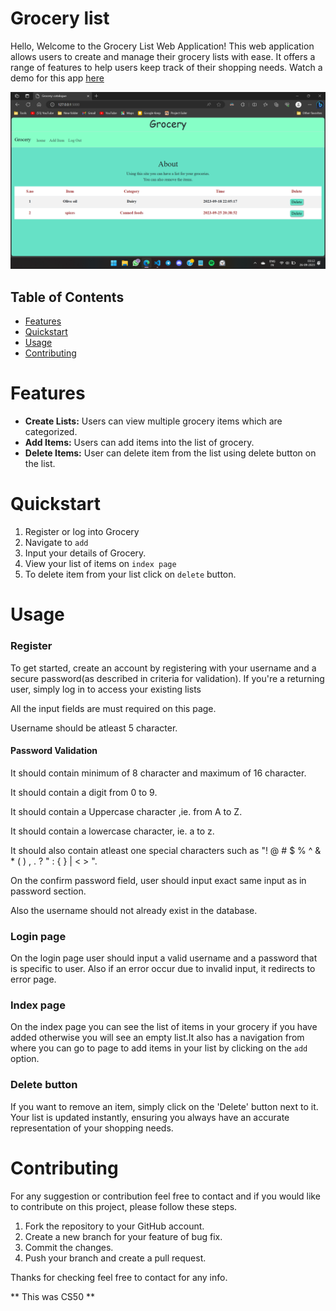 # Grocery list

Hello, Welcome to the Grocery List Web Application! This web application allows users to create and manage their grocery lists with ease. It offers a range of features to help users keep track of their shopping needs.
Watch a demo for this app [here](https://youtu.be/8ix1e4CNbR8?si=28602U5v7dwa86ut)

![screenshot of index page of library](images/demo.png)

## Table of Contents
- [Features](#features)
- [Quickstart](#quickstart)
- [Usage](#usage)
- [Contributing](#contributing)


# Features

- **Create Lists:** Users can view multiple grocery items which are categorized.
- **Add Items:** Users can add items into the list of grocery.
- **Delete Items:** User can delete item from the list using delete button on the list.

# Quickstart

 1. Register or log into Grocery
 2. Navigate to `add`
 3. Input your details of Grocery.
 4. View your list of items on `index page`
 5. To delete item from your list click on `delete` button.

# Usage

### Register
To get started, create an account by registering with your username and a secure password(as described in criteria for validation). If you're a returning user, simply log in to access your existing lists

All the input fields are must required on this page.

Username should be atleast 5 character.

#### Password Validation
It should contain minimum of 8 character and maximum of 16 character.

It should contain a digit from 0 to 9.

It should contain a Uppercase character ,ie. from A to Z.

It should contain a lowercase character, ie. a to z.

It should also contain atleast one special characters such as "! @ # $ % ^ & * ( ) , . ? " : { } | < > ".


On the confirm password field, user should input exact same input as in password section.

Also the username should not already exist in the database.

### Login page
On the login page user should input a valid username and a password that is specific to user.
Also if an error occur due to invalid input, it redirects to error page.

### Index page
On the index page you can see the list of items in your grocery if you have added otherwise you will see an empty list.It also has a navigation from where you can go to page to add items in your list by clicking on the `add` option.

### Delete button
If you want to remove an item, simply click on the 'Delete' button next to it. Your list is updated instantly, ensuring you always have an accurate representation of your shopping needs.

# Contributing
For any suggestion or contribution feel free to contact and if you would like to contribute on this project, please follow these steps.

1. Fork the repository to your GitHub account.
2. Create a new branch for your feature of bug fix.
3. Commit the changes.
4. Push your branch and create a pull request.


Thanks for checking feel free to contact for any info.

** This was CS50 **
